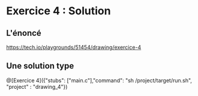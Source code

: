 # Exercice 4 : Solution

## L'énoncé

https://tech.io/playgrounds/51454/drawing/exercice-4

## Une solution type

@[Exercice 4]({"stubs": ["main.c"],"command": "sh /project/target/run.sh", "project" : "drawing_4"})